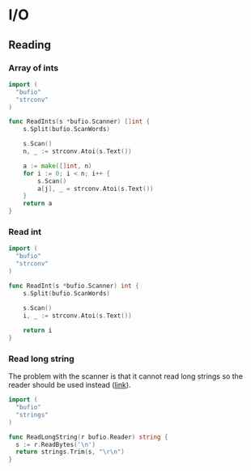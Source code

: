 I/O
===

Reading
---

### Array of ints

```go
import (
  "bufio"
  "strconv"
)

func ReadInts(s *bufio.Scanner) []int {
	s.Split(bufio.ScanWords)

	s.Scan()
	n, _ := strconv.Atoi(s.Text())

	a := make([]int, n)
	for i := 0; i < n; i++ {
		s.Scan()
		a[j], _ = strconv.Atoi(s.Text())
	}
	return a
}
```

### Read int

```go
import (
  "bufio"
  "strconv"
)

func ReadInt(s *bufio.Scanner) int {
	s.Split(bufio.ScanWords)
	
	s.Scan()
	i, _ := strconv.Atoi(s.Text())

	return i
}
```

### Read long string

The problem with the scanner is that it cannot read long strings
so the reader should be used instead ([link](http://stackoverflow.com/questions/21124327)).

```go
import (
  "bufio"
  "strings"
)

func ReadLongString(r bufio.Reader) string {
  s := r.ReadBytes('\n')
  return strings.Trim(s, "\r\n")
}
```
